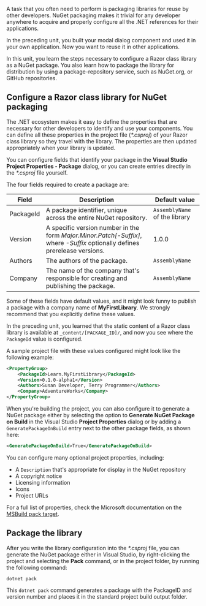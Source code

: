 A task that you often need to perform is packaging libraries for reuse by other developers. NuGet packaging makes it trivial for any developer anywhere to acquire and properly configure all the .NET references for their applications.

In the preceding unit, you built your modal dialog component and used it in your own application. Now you want to reuse it in other applications. 

In this unit, you learn the steps necessary to configure a Razor class library as a NuGet package. You also learn how to package the library for distribution by using a package-repository service, such as NuGet.org, or GitHub repositories.

## Configure a Razor class library for NuGet packaging

The .NET ecosystem makes it easy to define the properties that are necessary for other developers to identify and use your components. You can define all these properties in the project file (*\*.csproj*) of your Razor class library so they travel with the library. The properties are then updated appropriately when your library is updated.

You can configure fields that identify your package in the **Visual Studio Project Properties - Package** dialog, or you can create entries directly in the *\*.csproj* file yourself.

The four fields required to create a package are:

| Field | Description | Default value |
| --- | --- | --- |
| PackageId | A package identifier, unique across the entire NuGet repository. | `AssemblyName` of the library |
| Version | A specific version number in the form _Major.Minor.Patch[-Suffix]_, where _-Suffix_ optionally defines prerelease versions. | 1.0.0 |
| Authors | The authors of the package. | `AssemblyName` |
| Company | The name of the company that's responsible for creating and publishing the package. | `AssemblyName` |

Some of these fields have default values, and it might look funny to publish a package with a company name of **MyFirstLibrary**. We strongly recommend that you explicitly define these values. 

In the preceding unit, you learned that the static content of a Razor class library is available at `_content/[PACKAGE_ID]/`, and now you see where the `PackageId` value is configured.

A sample project file with these values configured might look like the following example:

```xml
<PropertyGroup>
    <PackageId>Learn.MyFirstLibrary</PackageId>
    <Version>0.1.0-alpha1</Version>
    <Authors>Susan Developer, Terry Programmer</Authors>
    <Company>AdventureWorks</Company>
</PropertyGroup>
```

When you're building the project, you can also configure it to generate a NuGet package either by selecting the option to **Generate NuGet Package on Build** in the Visual Studio **Project Properties** dialog or by adding a `GeneratePackageOnBuild` entry next to the other package fields, as shown here:

```xml
<GeneratePackageOnBuild>True</GeneratePackageOnBuild>
```

You can configure many optional project properties, including:

* A `Description` that's appropriate for display in the NuGet repository
* A copyright notice
* Licensing information
* Icons
* Project URLs

For a full list of properties, check the Microsoft documentation on the [MSBuild pack target](/nuget/reference/msbuild-targets#pack-target).

## Package the library

After you write the library configuration into the *\*.csproj* file, you can generate the NuGet package either in Visual Studio, by right-clicking the project and selecting the **Pack** command, or in the project folder, by running the following command:

```dotnetcli
dotnet pack
```

This `dotnet pack` command generates a package with the PackageID and version number and places it in the standard project build output folder.
